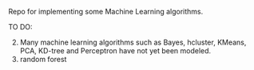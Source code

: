 Repo for implementing some Machine Learning algorithms.



TO DO:

2. Many machine learning algorithms such as Bayes, hcluster, KMeans, PCA, KD-tree and Perceptron have not yet been modeled.
2. random forest